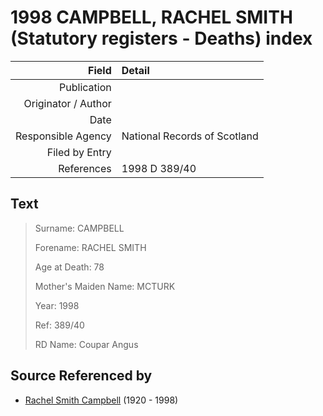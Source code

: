 ﻿---
layout: page
permalink: /sources/s32799771
---

# 1998 CAMPBELL, RACHEL SMITH (Statutory registers - Deaths) index

Field | Detail
---:|:---
Publication | 
Originator / Author | 
Date | 
Responsible Agency | National Records of Scotland
Filed by Entry | 
References | 1998 D 389/40

## Text

> Surname: CAMPBELL
>
> Forename: RACHEL SMITH
>
> Age at Death: 78
>
> Mother's Maiden Name: MCTURK
>
> Year: 1998
>
> Ref: 389/40
>
> RD Name: Coupar Angus
>

## Source Referenced by

* [Rachel Smith Campbell](../people/@i40394043@-rachel-smith-campbell-b1920-d1998.md) (1920 - 1998)
